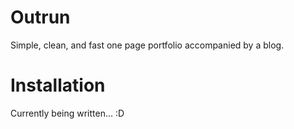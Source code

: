 # Outrun

Simple, clean, and fast one page portfolio accompanied by a blog.

# Installation

Currently being written... :D
